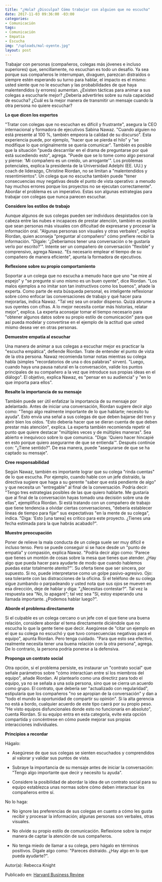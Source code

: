 ```yaml
---
title: "¿Hola? ¿Disculpa? Cómo trabajar con alguien que no escucha"
date: 2017-11-03 09:36:00 -03:00
categories:
- Comunicación
tags:
- Comunicación
- Empatía
- Escucha
img: "/uploads/mal-oyente.jpg"
layout: post
---
```


Trabajar con personas (compañeros, colegas más jóvenes e incluso superiores) que, sencillamente, no escuchan es todo un desafío. Ya sea porque sus compañeros le interrumpan, divaguen, parezcan distraídos o siempre estén esperando su turno para hablar, el impacto es el mismo: usted siente que no le escuchan y las probabilidades de que haya malentendidos (y errores) aumentan. ¿Existen tácticas para animar a sus colegas a escucharle mejor? ¿Debería advertirles sobre su nula capacidad de escucha? ¿Cuál es la mejor manera de transmitir un mensaje cuando la otra persona no quiere escuchar?

**Lo que dicen los expertos**

"Tratar con colegas que no escuchan es difícil y frustrante", asegura la CEO internacional y formadora de ejecutivos Sabina Nawaz. "Cuando alguien no está presente al 100 %, también empeora la calidad de su discurso". Esta experiencia puede, por ejemplo, "hacer que se pierda el hilo" y "se modifique lo que originalmente se quería comunicar". También es posible que la situación "pueda descarrilar en el drama de preguntarse por qué está sucediendo esto", agrega. "Puede que se lo tome como algo personal y piense: 'Mi compañero es un creído, un arrogante'". Los problemas potenciales, explica la presidenta de la Universidad Adelphi (EE. UU.) y coach de liderazgo, Christine Riordan, no se limitan a "malentendidos y resentimientos". Un colega que no escucha también puede "tener consecuencias muy negativas desde el punto de vista operativo: a menudo hay muchos errores porque los proyectos no se ejecutan correctamente". Abordar el problema es un imperativo. Estas son algunas estrategias para trabajar con colegas que nunca parecen escuchar.

**Considere los estilos de trabajo**

Aunque algunos de sus colegas pueden ser individuos despistados con la cabeza entre las nubes e incapaces de prestar atención, también es posible que sean personas más visuales con dificultad de expresarse y procesar la información oral. "Algunas personas son visuales y otras verbales", explica Riordan, quien aconseja "preguntar al compañero" cómo prefiere recibir la información. "Dígale: '¿Deberíamos tener una conversación o te gustaría verlo por escrito?'". Intente ser un compañero de conversación "flexible" y comprensivo, agrega Nawaz. "Es necesario emplear el tiempo de su compañero de manera eficiente", apunta la formadora de ejecutivos.

**Reflexione sobre su propio comportamiento**

Soportar a un colega que no escucha a menudo hace que uno "se mire al espejo" y "se pregunte si uno mismo es un buen oyente", dice Riordan. "Los malos ejemplos a no imitar son tan instructivos como los buenos", añade la experta. Como parte de esta búsqueda personal, es inteligente reflexionar sobre cómo enfocar las conversaciones de trabajo y qué hacer para mejorarlas, indica Nawaz. "Tal vez sea un orador disperso. Quizá abrume a sus oyentes con cifras. A lo mejor necesita contar más historias, relatar mejor", explica. La experta aconsejar tomar el tiempo necesario para "obtener algunos datos sobre su propio estilo de comunicación" para que así pueda modelar y convertirse en el ejemplo de la actitud que usted mismo desea ver en otras personas.

**Demuestre empatía al escuchar**

Una manera de animar a sus colegas a escuchar mejor es practicar la "escucha empática", defiende Riordan. Trate de entender el punto de vista de la otra persona. Nawaz recomienda tomar notas mientras su colega habla (simples "recordatorios de una o dos palabras" sirven). "Luego, cuando haya una pausa natural en la conversación, valide los puntos principales de su compañero a la vez que introduce sus propias ideas en el diálogo". El objetivo, explica Nawaz, es "pensar en su audiencia" y "en lo que importa para ellos".

**Resalte la importancia de su mensaje**

También puede ser útil enfatizar la importancia de su mensaje por adelantado. Antes de iniciar una conversación, Riordan sugiere decir algo como: "Tengo algo realmente importante de lo que hablarte; necesito tu ayuda". Esto envía una señal a sus colegas de que deben bajarse del tren y abrir bien los oídos. "Esto debería hacer que se dieran cuenta de que deben prestar más atención", explica. La experta también recomienda repetir el punto que quiere destacar "múltiples veces y de múltiples maneras". Sea abierto e inequívoco sobre lo que comunica. "Diga: 'Quiero hacer hincapié en esto porque quiero asegurarme de que se entienda'". Después continúe con: "¿Tiene sentido?". De esa manera, puede "asegurarse de que se ha captado su mensaje".

**Cree responsabilidad**

Según Nawaz, también es importante lograr que su colega "rinda cuentas" de lo que escucha. Por ejemplo, cuando hable con un jefe distraído, la directiva sugiere que haga a su gerente "saber que está pendiente de algo" y que necesita un "entregable" al final de la conversación. Podría decir: "Tengo tres estrategias posibles de las que quiero hablarte. Me gustaría que al final de la conversación hayas tomado una decisión sobre una de ellas", ejemplifica Riordan. Si está tratando con un compañero de trabajo que tiene tendencia a olvidar ciertas conversaciones, "debería establecer líneas de tiempo para fijar" sus expectativas "en la mente de su colega", indica. "Diga: 'Esto \[una tarea\] es crítico para este proyecto. ¿Tienes una fecha estimada para la que habrás acabado?".

**Muestre preocupación**

Poner de relieve la mala conducta de un colega suele ser muy difícil e incluso tenso. Pero se puede conseguir si se hace desde un "punto de empatía" y compasión, explica Nawaz. "Podría decir algo como: 'Parece que tienes un montón de cosas sobre la mesa que tienes que atender. ¿Hay algo que pueda hacer para ayudarte  de modo que cuando hablemos puedas estar totalmente atento?"'. Su oferta tiene que ser sincera, por supuesto. Si no, puede interpretarse como un golpe pasivo-agresivo. Ojo: sea tolerante con las distracciones de la oficina. Si el teléfono de su colega sigue zumbando o parpadeando y usted nota que sus ojos se mueven en esa dirección, deje de hablar y diga: "¿Necesitas contestar?". Tal vez la respuesta sea "No, lo apagaré"; tal vez sea "Sí, estoy esperando una llamada importante. ¿Podemos hablar luego?".

**Aborde el problema directamente**

Si el culpable es un colega cercano o un jefe con el que tiene una buena relación, considere abordar el tema directamente diciéndole que no escucha lo que la gente tiene que decir. Asegúrese de "citar un ejemplo en el que su colega no escuchó y que tuvo consecuencias negativas para el equipo", apunta Riordan. Pero tenga cuidado. "Para que esto sea efectivo, realmente necesita tener una buena relación con la otra persona", agrega. De lo contrario, la persona podría ponerse a la defensiva.

**Proponga un contrato social**

Otra opción, si el problema persiste, es instaurar un "contrato social" que señale parámetros sobre "cómo interactúan entre sí los miembros del equipo", añade Riordan. Al plantearlo como una directirz para todo el equipo, ya no se señala a una sola persona, sino que se cierra un acuerdo como grupo. El contrato, que debería ser "actualizado con regularidad", estipularía que los compañeros "no se apropian de la conversación" y dan a "todo el mundo la oportunidad de compartir su opinión". Si la alta gerencia no está a bordo, cualquier acuerdo de este tipo caerá por su propio peso. "He visto equipos disfuncionales donde esto no funcionaría en absoluto", cuenta Riordan. Si su equipo entra en esta categoría, evite esta opción compartida y concéntrese en cómo puede mejorar sus propias interacciones individuales.

**Principios a recordar**

Hágalo:

* Asegúrese de que sus colegas se sienten escuchados y comprendidos al valorar y validar sus puntos de vista.

* Subraye la importancia de su mensaje antes de iniciar la conversación: "Tengo algo importante que decir y necesito tu ayuda".

* Considere la posibilidad de abordar la idea de un contrato social para su equipo establezca unas normas sobre cómo deben interactuar los compañeros entre sí.

No lo haga:

* No ignore las preferencias de sus colegas en cuanto a cómo les gusta recibir y procesar la información; algunas personas son verbales, otras visuales.

* No olvide su propio estilo de comunicación. Reflexione sobre la mejor manera de captar la atención de sus compañeros.

* No tenga miedo de llamar a su colega, pero hágalo en términos positivos. Dígale algo como: "Pareces distraído. ¿Hay algo en lo que pueda ayudarte?".

Autor(a): Rebecca Knight

Publicado en: [Harvard Business Review](https://www.hbr.es/mentorizaci-n/841/hola-disculpa-c-mo-trabajar-con-alguien-que-no-escucha?lipi=urn%3Ali%3Apage%3Ad_flagship3_feed%3BvBlihyxkRbSly5wKg9hMHg%3D%3D)